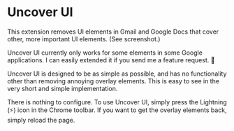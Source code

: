 # Uncover UI

This extension removes UI elements in Gmail and Google Docs that cover other,
more important UI elements. (See screenshot.) 

Uncover UI currently only works for some elements in some Google applications. I
can easily extended it if you send me a feature request. 🙂

Uncover UI is designed to be as simple as possible, and has no functionality
other than removing annoying overlay elements. This is easy to see in the very
short and simple implementation.

There is nothing to configure. To use Uncover UI, simply press the Lightning
(⚡️) icon in the Chrome toolbar. If you want to get the overlay elements back,
simply reload the page.

